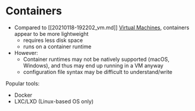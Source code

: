 # Containers

- Compared to [[20210118-192202_vm.md]] [Virtual Machines](20210118-192202_vm.md), containers appear to be more lightweight
    - requires less disk space
    - runs on a container runtime
- However:
    - Container runtimes may not be natively supported (macOS, Windows), and thus may end up running in a VM anyway
    - configuration file syntax may be difficult to understand/write

Popular tools:

- Docker
- LXC/LXD (Linux-based OS only)